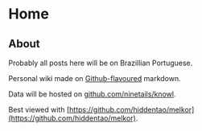# Home
## About

Probably all posts here will be on Brazillian Portuguese.

Personal wiki made on [Github-flavoured](https://help.github.com/articles/github-flavored-markdown) markdown.

Data will be hosted on [github.com/ninetails/knowl](https://github.com/ninetails/knowl).

Best viewed with [https://github.com/hiddentao/melkor](https://github.com/hiddentao/melkor).
